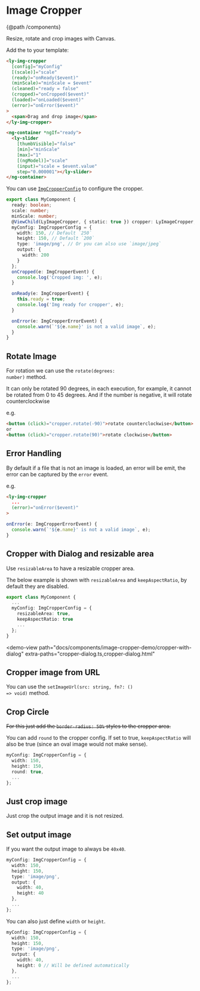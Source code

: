 
# Image Cropper
{@path /components}

Resize, rotate and crop images with Canvas.

Add the <code class="html"><ly-img-cropper></code> to your template:

```html
<ly-img-cropper
  [config]="myConfig"
  [(scale)]="scale"
  (ready)="onReady($event)"
  (minScale)="minScale = $event"
  (cleaned)="ready = false"
  (cropped)="onCropped($event)"
  (loaded)="onLoaded($event)"
  (error)="onError($event)"
>
  <span>Drag and drop image</span>
</ly-img-cropper>

<ng-container *ngIf="ready">
  <ly-slider
    [thumbVisible]="false"
    [min]="minScale"
    [max]="1"
    [(ngModel)]="scale"
    (input)="scale = $event.value"
    step="0.000001"></ly-slider>
</ng-container>

```

You can use [`ImgCropperConfig`](https://alyle.io/api/@alyle/ui/image-cropper/ImgCropperConfig) to configure the cropper.


```ts
export class MyComponent {
  ready: boolean;
  scale: number;
  minScale: number;
  @ViewChild(LyImageCropper, { static: true }) cropper: LyImageCropper;
  myConfig: ImgCropperConfig = {
    width: 150, // Default `250`
    height: 150, // Default `200`
    type: 'image/png', // Or you can also use `image/jpeg`
    output: {
      width: 200
    }
  };
  onCropped(e: ImgCropperEvent) {
    console.log('Cropped img: ', e);
  }

  onReady(e: ImgCropperEvent) {
    this.ready = true;
    console.log('Img ready for cropper', e);
  }

  onError(e: ImgCropperErrorEvent) {
    console.warn(`'${e.name}' is not a valid image`, e);
  }
}
```

## Rotate Image


For rotation we can use the <code class="ts">rotate(degrees: number)</code> method.

It can only be rotated 90 degrees, in each execution, for example, it cannot be rotated from 0 to 45 degrees. And if the number is negative, it will rotate counterclockwise

e.g.

```html
<button (click)="cropper.rotate(-90)">rotate counterclockwise</button>
or
<button (click)="cropper.rotate(90)">rotate clockwise</button>
```

## Error Handling

By default if a file that is not an image is loaded, an error will be emit, the error can be captured by the `error` event.

e.g.

```html
<ly-img-cropper
  ...
  (error)="onError($event)"
>
```

```ts
onError(e: ImgCropperErrorEvent) {
  console.warn(`'${e.name}' is not a valid image`, e);
}
```

## Cropper with Dialog and resizable area

Use `resizableArea` to have a resizable cropper area.

The below example is shown with `resizableArea` and `keepAspectRatio`, by default they are disabled.

```ts
export class MyComponent {
  ...
  myConfig: ImgCropperConfig = {
    resizableArea: true,
    keepAspectRatio: true
    ...
  };
}
```

<demo-view
  path="docs/components/image-cropper-demo/cropper-with-dialog"
  extra-paths="cropper-dialog.ts,cropper-dialog.html"
>
  <aui-cropper-with-dialog></aui-cropper-with-dialog>
</demo-view>

## Cropper image from URL

You can use the <code class="ts">setImageUrl(src: string, fn?: () => void)</code> method.

<demo-view path="docs/components/image-cropper-demo/image-cropper-example-01">
  <image-cropper-example-01></image-cropper-example-01>
</demo-view>

## Crop Circle

~~For this just add the `border-radius: 50%` styles to the cropper area.~~

You can add `round` to the cropper config. If set to true, `keepAspectRatio` will also be true (since an oval image would not make sense).

```ts
myConfig: ImgCropperConfig = {
  width: 150,
  height: 150,
  round: true,
  ...
};
```

<demo-view path="docs/components/image-cropper-demo/crop-circle">
  <aui-crop-circle></aui-crop-circle>
</demo-view>

## Just crop image

Just crop the output image and it is not resized. 

<demo-view path="docs/components/image-cropper-demo/image-cropper-example-02">
  <image-cropper-example-02></image-cropper-example-02>
</demo-view>

## Set output image

If you want the output image to always be `40x40`.

```ts
myConfig: ImgCropperConfig = {
  width: 150,
  height: 150,
  type: 'image/png',
  output: {
    width: 40,
    height: 40
  },
  ...
};
```

You can also just define `width` or `height`.

```ts
myConfig: ImgCropperConfig = {
  width: 150,
  height: 150,
  type: 'image/png',
  output: {
    width: 40,
    height: 0 // Will be defined automatically
  },
  ...
};
```

<demo-view path="docs/components/image-cropper-demo/image-cropper-example-03">
  <image-cropper-example-03></image-cropper-example-03>
</demo-view>
